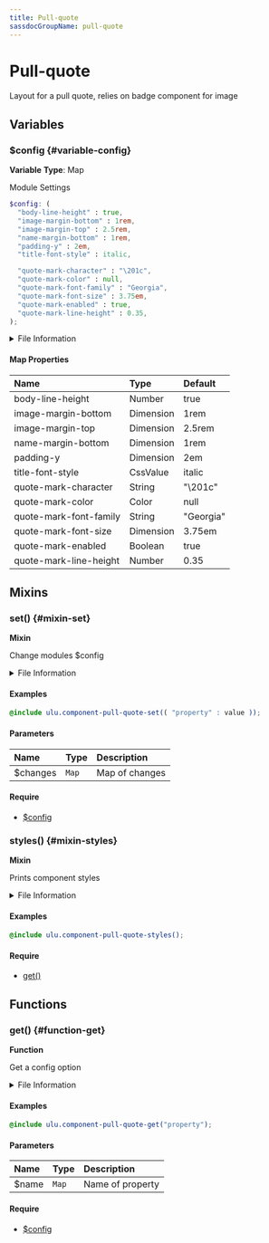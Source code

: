 ```yaml
---
title: Pull-quote
sassdocGroupName: pull-quote
---
```



# Pull-quote

<div class="type-large">

Layout for a pull quote, relies on badge component for image

</div>



## Variables




<div class="sassdoc-item-header">

###  $config {#variable-config}

  <div class="sassdoc-item-header__labels">
    <span class="tag tag--primary"><strong>Variable</strong></span> <span class="tag"><strong>Type</strong>: Map</span>
  </div>

</div>

  

Module Settings
    
    

``` scss
$config: (
  "body-line-height" : true,
  "image-margin-bottom" : 1rem,
  "image-margin-top" : 2.5rem,
  "name-margin-bottom" : 1rem,
  "padding-y" : 2em,
  "title-font-style" : italic,

  "quote-mark-character" : "\201c",
  "quote-mark-color" : null,
  "quote-mark-font-family" : "Georgia",
  "quote-mark-font-size" : 3.75em,
  "quote-mark-enabled" : true,
  "quote-mark-line-height" : 0.35,
);
```
  


<details>
  <summary>File Information</summary>
  
- **File:** _pull-quote.scss
- **Group:** pull-quote
- **Type:** variable
- **Lines (comments):** 22-35
- **Lines (code):** 37-51

</details>

    

#### Map Properties


|Name|Type|Default|
|:--|:--|:--|
|body-line-height|Number|true|
|image-margin-bottom|Dimension|1rem|
|image-margin-top|Dimension|2.5rem|
|name-margin-bottom|Dimension|1rem|
|padding-y|Dimension|2em|
|title-font-style|CssValue|italic|
|quote-mark-character|String|"\201c"|
|quote-mark-color|Color|null|
|quote-mark-font-family|String|"Georgia"|
|quote-mark-font-size|Dimension|3.75em|
|quote-mark-enabled|Boolean|true|
|quote-mark-line-height|Number|0.35|

    
  

## Mixins




<div class="sassdoc-item-header">

###  set() {#mixin-set}

  <div class="sassdoc-item-header__labels">
    <span class="tag tag--primary"><strong>Mixin</strong></span>
  </div>

</div>

  

Change modules $config
    
    


<details>
  <summary>File Information</summary>
  
- **File:** _pull-quote.scss
- **Group:** pull-quote
- **Type:** mixin
- **Lines (comments):** 53-56
- **Lines (code):** 58-60

</details>

    

#### Examples

      


``` scss
@include ulu.component-pull-quote-set(( "property" : value ));
```
  



      

#### Parameters


|Name|Type|Description|
|:--|:--|:--|
|$changes|`Map`|Map of changes|

    

#### Require

- [$config](/sass/components/accordion/#variable-config)
  


<div class="sassdoc-item-header">

###  styles() {#mixin-styles}

  <div class="sassdoc-item-header__labels">
    <span class="tag tag--primary"><strong>Mixin</strong></span>
  </div>

</div>

  

Prints component styles
    
    


<details>
  <summary>File Information</summary>
  
- **File:** _pull-quote.scss
- **Group:** pull-quote
- **Type:** mixin
- **Lines (comments):** 72-74
- **Lines (code):** 76-111

</details>

    

#### Examples

      


``` scss
@include ulu.component-pull-quote-styles();
```
  



      

#### Require

- [get()](/sass/components/accordion/#function-get)
  
  

## Functions




<div class="sassdoc-item-header">

###  get() {#function-get}

  <div class="sassdoc-item-header__labels">
    <span class="tag tag--primary"><strong>Function</strong></span>
  </div>

</div>

  

Get a config option
    
    


<details>
  <summary>File Information</summary>
  
- **File:** _pull-quote.scss
- **Group:** pull-quote
- **Type:** function
- **Lines (comments):** 62-65
- **Lines (code):** 67-70

</details>

    

#### Examples

      


``` scss
@include ulu.component-pull-quote-get("property");
```
  



      

#### Parameters


|Name|Type|Description|
|:--|:--|:--|
|$name|`Map`|Name of property|

    

#### Require

- [$config](/sass/components/accordion/#variable-config)
  
  
  